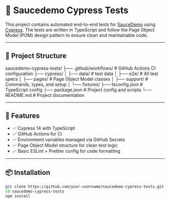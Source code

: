 # 🧪 Saucedemo Cypress Tests

This project contains automated end-to-end tests for [SauceDemo](https://www.saucedemo.com) using [Cypress](https://www.cypress.io/). The tests are written in TypeScript and follow the Page Object Model (POM) design pattern to ensure clean and maintainable code.

---

## 📁 Project Structure

saucedemo-cypress-tests/
├── .github/workflows/ # GitHub Actions CI configuration
├── cypress/
│ ├── data/ # test data
│ ├── e2e/ # All test specs
│ ├── pages/ # Page Object Model classes
│ ├── support/ # Commands, types, and setup
│ └── fixtures/ 
├── tsconfig.json # TypeScript config
├── package.json # Project config and scripts
└── README.md # Project documentation

---

## 🚀 Features

- ✅ Cypress 14 with TypeScript
- ✅ GitHub Actions for CI
- ✅ Environment variables managed via GitHub Secrets
- ✅ Page Object Model structure for clean test logic
- ✅ Basic ESLint + Prettier config for code formatting

---

## 📦 Installation

```bash
git clone https://github.com/your-username/saucedemo-cypress-tests.git
cd saucedemo-cypress-tests
npm install